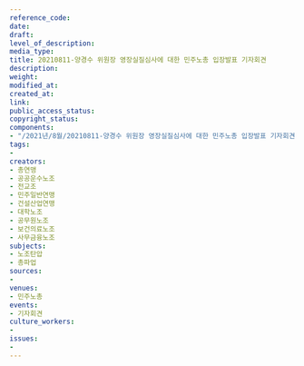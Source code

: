 ```yaml
---
reference_code: 
date: 
draft: 
level_of_description: 
media_type: 
title: 20210811-양경수 위원장 영장실질심사에 대한 민주노총 입장발표 기자회견
description: 
weight: 
modified_at: 
created_at: 
link: 
public_access_status: 
copyright_status: 
components:
- "/2021년/8월/20210811-양경수 위원장 영장실질심사에 대한 민주노총 입장발표 기자회견/_1D20478.jpg"
tags:
- 
creators:
- 총연맹
- 공공운수노조
- 전교조
- 민주일반연맹
- 건설산업연맹
- 대학노조
- 공무원노조
- 보건의료노조
- 사무금융노조
subjects:
- 노조탄압
- 총파업
sources:
- 
venues:
- 민주노총
events:
- 기자회견
culture_workers:
- 
issues:
- 
---
```


